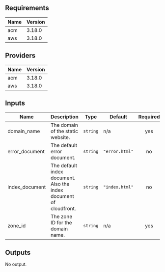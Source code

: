 ## Requirements

| Name | Version |
|------|---------|
| acm | 3.18.0 |
| aws | 3.18.0 |

## Providers

| Name | Version |
|------|---------|
| acm | 3.18.0 |
| aws | 3.18.0 |

## Inputs

| Name | Description | Type | Default | Required |
|------|-------------|------|---------|:--------:|
| domain\_name | The domain of the static website. | `string` | n/a | yes |
| error\_document | The default error document. | `string` | `"error.html"` | no |
| index\_document | The default index document. Also the index document of cloudfront. | `string` | `"index.html"` | no |
| zone\_id | The zone ID for the domain name. | `string` | n/a | yes |

## Outputs

No output.


